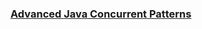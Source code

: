 ### [Advanced Java Concurrent Patterns](https://xkx9431.github.io/dev-notes-java/concurrency/cp-overview/)

